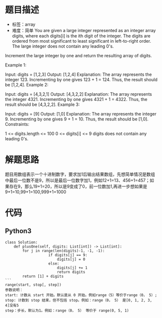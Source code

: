 # 题目描述
- 标签：array
- 难度：简单
You are given a large integer represented as an integer array digits, where each digits[i] is the ith digit of the integer. The digits are ordered from most significant to least significant in left-to-right order. The large integer does not contain any leading 0's.

Increment the large integer by one and return the resulting array of digits.

Example 1:

Input: digits = [1,2,3]
Output: [1,2,4]
Explanation: The array represents the integer 123.
Incrementing by one gives 123 + 1 = 124.
Thus, the result should be [1,2,4].
Example 2:

Input: digits = [4,3,2,1]
Output: [4,3,2,2]
Explanation: The array represents the integer 4321.
Incrementing by one gives 4321 + 1 = 4322.
Thus, the result should be [4,3,2,2].
Example 3:

Input: digits = [9]
Output: [1,0]
Explanation: The array represents the integer 9.
Incrementing by one gives 9 + 1 = 10.
Thus, the result should be [1,0].
Constraints:

1 <= digits.length <= 100
0 <= digits[i] <= 9
digits does not contain any leading 0's.


# 解题思路
题目用数组表示一个十进制数字，要求加1后输出结果数组，先想简单情况是数组中最后一位数不是9，所以是最后一位数字加1，例如12+1=13、456+1=457；如果存在9，那么19+1=20，所以是9变成了0，前一位数加1,再进一步想如果是9+1=10,99+1=100,999+1=1000


# 代码
## Python3
```
class Solution:
    def plusOne(self, digits: List[int]) -> List[int]:
        for j in range(len(digits)-1, -1, -1):
                    if digits[j] == 9:
                        digits[j] = 0
                    else:
                        digits[j] += 1
                        return digits
        return [1] + digits
``` 
range(start, stop[, step])
参数说明：
start: 计数从 start 开始。默认是从 0 开始。例如range（5）等价于range（0， 5）;
stop: 计数到 stop 结束，但不包括 stop。例如：range（0， 5） 是[0, 1, 2, 3, 4]没有5
step：步长，默认为1。例如：range（0， 5） 等价于 range(0, 5, 1)
